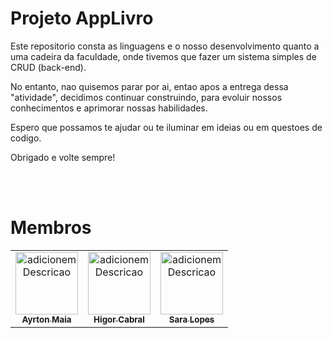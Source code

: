 # Projeto AppLivro
<p> Este repositorio consta as linguagens e o nosso desenvolvimento quanto a uma cadeira da faculdade, onde tivemos que fazer um sistema simples de CRUD (back-end).</p>
<p>No entanto, nao quisemos parar por ai, entao apos a entrega dessa "atividade", decidimos continuar construindo, para evoluir nossos conhecimentos e aprimorar nossas habilidades.</p>

<p>Espero que possamos te ajudar ou te iluminar em ideias ou em questoes de codigo.</p>

<p>Obrigado e volte sempre!</p>
<br>
<br>

# Membros
<table>
  <tr>
    <td align="center"><a href="https://www.linkedin.com/in/ayrton-maia-404489228/"><img src="https://avatars.githubusercontent.com/u/98968093?v=4" width="100px;" alt="adicionemDescricao"/><br /><sub><b>Ayrton Maia</b></sub></a></td>
    <td align="center"><a href="https://www.linkedin.com/in/higor-cabrall/"><img src="https://avatars.githubusercontent.com/u/104106899?v=4" width="100px;" alt="adicionemDescricao"/><br /><sub><b>Higor Cabral</b></sub></a></td>
    <td align="center"><a href="https://www.linkedin.com/in/sara-lopess/"><img src="https://avatars.githubusercontent.com/u/105460304?v=4" width="100px;" alt="adicionemDescricao"/><br /><sub><b>Sara Lopes</b></sub></a></td>
  </tr>
</table>

